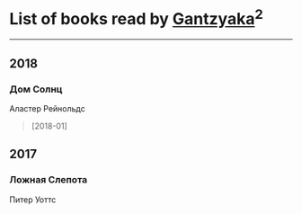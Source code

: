 # List of books read by [Gantzyaka](https://plus.google.com/113403981444089823417)<sup>2</sup>
---

## 2018

### Дом Солнц
Аластер Рейнольдс
> [2018-01] 



## 2017

### Ложная Слепота
Питер Уоттс




